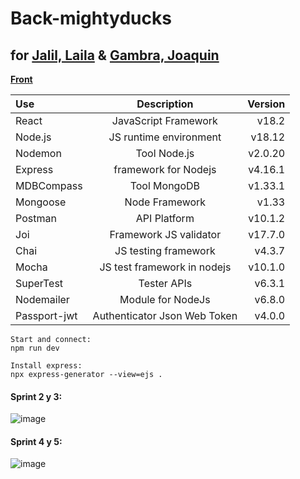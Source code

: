 # Back-mightyducks
## for [Jalil, Laila](https://github.com/LailaJalil) & [Gambra, Joaquin](https://github.com/joacogambra)
[**Front**](https://github.com/joacogambra/my-tinerary-mightyducks)

| Use | Description          | Version |
| :---     |    :----:            |    ---: |
| React    | JavaScript Framework | v18.2   |
| Node.js  | JS runtime environment | v18.12   |
| Nodemon  | Tool Node.js     | v2.0.20  |
| Express  | framework for Nodejs | v4.16.1 |
| MDBCompass  | Tool MongoDB      | v1.33.1   |
| Mongoose  | Node Framework      | v1.33   |
| Postman  | API Platform      | v10.1.2  |
| Joi  | Framework JS validator      | v17.7.0  |
| Chai  | JS testing framework | v4.3.7  |
| Mocha  | JS test framework in nodejs      | v10.1.0  |
| SuperTest  | Tester APIs      | v6.3.1  |
| Nodemailer  | Module for NodeJs | v6.8.0 |
| Passport-jwt  | Authenticator Json Web Token | v4.0.0 |

```
Start and connect: 
npm run dev

Install express:
npx express-generator --view=ejs .
```
#### Sprint 2 y 3:
![image](https://user-images.githubusercontent.com/114600775/201817476-a70e14e1-9ea4-4be3-bbe0-605c4a5f20c3.png)
#### Sprint 4 y 5:
![image](https://user-images.githubusercontent.com/114600775/205766031-f024469c-a0f9-4fea-a06d-bd0c3e668a59.png)
